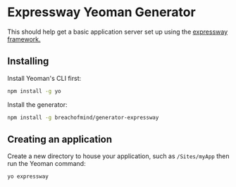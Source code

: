 # Expressway Yeoman Generator

This should help get a basic application server set up using the [expressway framework.](https://github.com/breachofmind/expressway)

## Installing

Install Yeoman's CLI first:
```bash
npm install -g yo
```

Install the generator:
```bash
npm install -g breachofmind/generator-expressway
```

## Creating an application

Create a new directory to house your application, such as `/Sites/myApp` then run the Yeoman command:
```bash
yo expressway
```
